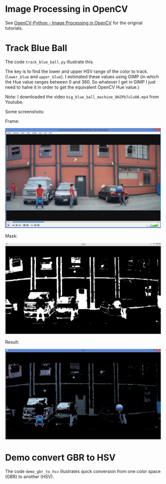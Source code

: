 # Image Processing in OpenCV

See [OpenCV-Python - Image Processing in OpenCV](https://opencv-python-tutroals.readthedocs.org/en/latest/py_tutorials/py_imgproc/py_table_of_contents_imgproc/py_table_of_contents_imgproc.html) for the original tutorials.

# Track Blue Ball

The code `track_blue_ball.py` illustrate this.

The key is to find the lower and upper HSV range of the color to track. (`lower_blue` and `upper_blue`). I estimated these values using GIMP (in which the Hue value ranges between 0 and 360. So whatever I get in GIMP I just need to halve it in order to get the equivalent OpenCV Hue value.)

Note: I downloaded the video `big_blue_ball_machine_8HZPb7ulu08.mp4` from Youtube.

Some screenshots:

Frame:

![shoot_1_frame.png](./screenshots/shoot_1_frame.png)

Mask:

![shoot_1_mask.png](./screenshots/shoot_1_mask.png)

Result:

![shoot_1_res.png](./screenshots/shoot_1_res.png)


# Demo convert GBR to HSV

The code `demo_gbr_to_hsv` illustrates quick conversion from one color space (GBR) to another (HSV).
